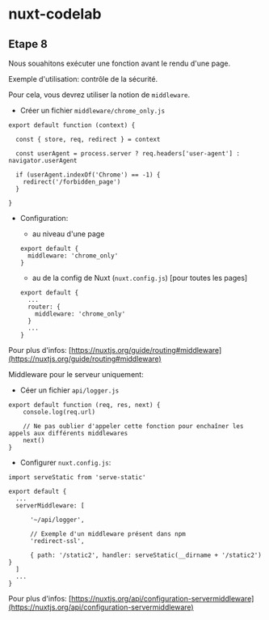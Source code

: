 # nuxt-codelab

## Etape 8

Nous souahitons exécuter une fonction avant le rendu d'une page.

Exemple d'utilisation: contrôle de la sécurité.

Pour cela, vous devrez utiliser la notion de `middleware`.

- Créer un fichier `middleware/chrome_only.js`
```
export default function (context) {
  
  const { store, req, redirect } = context

  const userAgent = process.server ? req.headers['user-agent'] : navigator.userAgent

  if (userAgent.indexOf('Chrome') == -1) {
    redirect('/forbidden_page')
  }

}
```

- Configuration: 
  - au niveau d'une page
  ```
  export default {
    middleware: 'chrome_only'
  }
  ```

  - au de la config de Nuxt (`nuxt.config.js`) [pour toutes les pages]
  ```
  export default {
    ...
    router: {
      middleware: 'chrome_only'
    }
    ...
  }
  ```

Pour plus d'infos: [https://nuxtjs.org/guide/routing#middleware](https://nuxtjs.org/guide/routing#middleware)

Middleware pour le serveur uniquement:
- Céer un fichier `api/logger.js`
```
export default function (req, res, next) {
    console.log(req.url)

    // Ne pas oublier d'appeler cette fonction pour enchaîner les appels aux différents middlewares
    next()
}
```

- Configurer `nuxt.config.js`:
```
import serveStatic from 'serve-static'

export default {
  ...
  serverMiddleware: [

      '~/api/logger',

      // Exemple d'un middleware présent dans npm
      'redirect-ssl',

      { path: '/static2', handler: serveStatic(__dirname + '/static2') }
  ]
  ...
}
```

Pour plus d'infos: [https://nuxtjs.org/api/configuration-servermiddleware](https://nuxtjs.org/api/configuration-servermiddleware)

